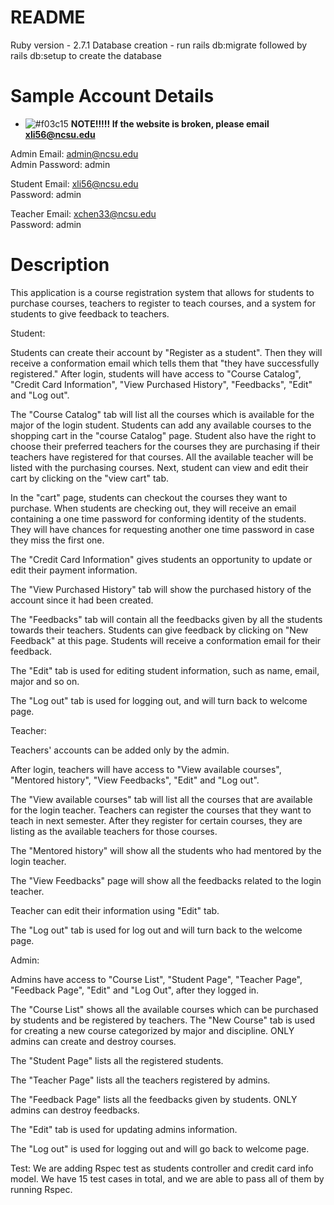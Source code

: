 # README

Ruby version - 2.7.1
Database creation - run rails db:migrate followed by rails db:setup to create the database

# Sample Account Details

- ![#f03c15](https://via.placeholder.com/15/f03c15/000000?text=+) **NOTE!!!!! If the website is broken, please email xli56@ncsu.edu**


Admin Email: admin@ncsu.edu   
Admin Password: admin

Student Email: xli56@ncsu.edu   
Password: admin

Teacher Email: xchen33@ncsu.edu   
Password: admin




# Description

This application is a course registration system that allows for students to purchase courses,
teachers to register to teach courses, and a system for students to give feedback to teachers. 

Student:

  Students can create their account by "Register as a student". Then they will receive a conformation email which tells them that "they have successfully registered." After login, students will have access to "Course Catalog", "Credit Card Information", "View Purchased History", "Feedbacks", "Edit" and "Log out". 
  
  The "Course Catalog" tab will list all the courses which is available for the major of the login student. Students can add any available courses to the shopping cart in the "course Catalog" page. Student also have the right to choose their preferred teachers for the courses they are purchasing if their teachers have registered for that courses. All the available teacher will be listed with the purchasing courses. Next, student can view and edit their cart by clicking on the "view cart" tab. 
  
  In the "cart" page, students can checkout the courses they want to purchase. When students are checking out, they will receive an email containing a one time password for conforming identity of the students. They will have chances for requesting another one time password in case they miss the first one.
  
  The "Credit Card Information" gives students an opportunity to update or edit their payment information.  
  
  The "View Purchased History" tab will show the purchased history of the account since it had been created. 
  
  The "Feedbacks" tab will contain all the feedbacks given by all the students towards their teachers. Students can give feedback by clicking on "New Feedback" at this page. Students will receive a conformation email for their feedback. 
  
  The "Edit" tab is used for editing student information, such as name, email, major and so on. 
 
  The "Log out" tab is used for logging out, and will turn back to welcome page. 
  
  
Teacher:

  Teachers' accounts can be added only by the admin. 
  
  After login, teachers will have access to "View available courses", "Mentored history", "View Feedbacks", "Edit" and "Log out".
  
  The "View available courses" tab will list all the courses that are available for the login teacher. Teachers can register the courses that they want to teach in next semester. After they register for certain courses, they are listing as the available teachers for those courses. 
  
  The "Mentored history" will show all the students who had mentored by the login teacher. 
  
  The "View Feedbacks" page will show all the feedbacks related to the login teacher.
  
  Teacher can edit their information using "Edit" tab. 
  
  The "Log out" tab is used for log out and will turn back to the welcome page.
  
  
  Admin:
  
  
  Admins have access to "Course List", "Student Page", "Teacher Page", "Feedback Page", "Edit" and "Log Out", after they logged in. 
    
  The "Course List" shows all the available courses which can be purchased by students and be registered by teachers. The "New Course" tab is used for creating a new course categorized by major and discipline. ONLY admins can create and destroy courses.  
    
  The "Student Page" lists all the registered students. 
    
  The "Teacher Page" lists all the teachers registered by admins.
    
  The "Feedback Page" lists all the feedbacks given by students. ONLY admins can destroy feedbacks. 
    
  The "Edit" tab is used for updating admins information.
     
  The "Log out" is used for logging out and will go back to welcome page.
  
  
  Test:
  We are adding Rspec test as students controller and credit card info model. We have 15 test cases in total, and we are able to pass all of them by running Rspec.
  
  
  
  
  
  

